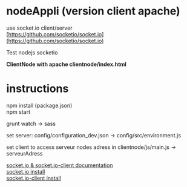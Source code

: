 # nodeAppli (version client apache)
use socket.io client/server  
[https://github.com/socketio/socket.io](https://github.com/socketio/socket.io)

Test nodejs socketio


**ClientNode with apache clientnode/index.html**

# instructions
npm install (package.json)  
npm start  

grunt watch -> sass 


set server: 
config/configuration_dev.json 
-> config/src/environment.js

set client to access serveur nodes adress in 
clientnode/js/main.js -> serveurAdress 

[socket.io & socket.io-client documentation](https://github.com/socketio/socket.io-website/tree/master/source/docs)  
[socket.io install](https://github.com/socketio/socket.io-website/blob/master/source/docs/server-installation.md)  
[socket.io-client install](https://github.com/socketio/socket.io-website/blob/master/source/docs/client-installation.md)  